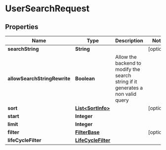 
# UserSearchRequest

## Properties
Name | Type | Description | Notes
------------ | ------------- | ------------- | -------------
**searchString** | **String** |  |  [optional]
**allowSearchStringRewrite** | **Boolean** | Allow the backend to modify the search string if it generates a non valid query | 
**sort** | [**List&lt;SortInfo&gt;**](SortInfo.md) |  |  [optional]
**start** | **Integer** |  | 
**limit** | **Integer** |  | 
**filter** | [**FilterBase**](FilterBase.md) |  |  [optional]
**lifeCycleFilter** | [**LifeCycleFilter**](LifeCycleFilter.md) |  | 



